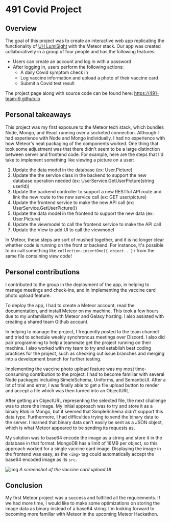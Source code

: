 # 491 Covid Project 

## Overview 

The goal of this project was to create an interactive web app replicating the functionality of [UH LumiSight](https://uh.campus.lumisight.com) with the Meteor stack. Our app was created collaboratively in a group of four people and has the following features:

- Users can create an account and log in with a password
- After logging in, users perform the following actions: 
  - A daily Covid symptom check in
  - Log vaccine information and upload a photo of their vaccine card
  - Submit a Covid test result 

The project page along with source code can be found here: https://491-team-9.github.io

## Personal takeaways

This project was my first exposure to the Meteor tech stack, which bundles Node, Mongo, and React running over a socketed connection. Although I had experience with Node and Mongo individually, I had no experience with how Meteor's neat packaging of the components worked. One thing that took some adjustment was that there didn't seem to be a large distinction between server and frontend code. For example, here are the steps that I'd take to implement something like viewing a picture on a user: 

1. Update the data model in the database (ex: User.Picture)
2. Update the the service class in the backend to support the new database operation needed (ex: UserService.GetUserPicture(string userId))
3. Update the backend controller to support a new RESTful API route and link the new route to the new service call (ex: GET user/picture)
4. Update the frontend service to make the new API call (ex: UserService.GetUserPicture()) 
5. Update the data model in the frontend to support the new data (ex: User.Picture)
6. Update the viewmodel to call the frontend service to make the API call
7. Update the View to add UI to call the viewmodel 

In Meteor, these steps are sort of mushed together, and it is no longer clear whether code is running on the front or backend. For instance, it's possible to do call something like `collection.insertOne({ object.. })` from the same file containing view code! 

## Personal contributions

I contributed to the group in the deployment of the app, in helping to manage meetings and check-ins, and in implementing the vaccine card photo upload feature. 

To deploy the app, I had to create a Meteor account, read the documentation, and install Meteor on my machine. This took a few hours due to my unfamiliarity with Meteor and Galaxy hosting. I also assisted with creating a shared team Github account. 

In helping to manage the project, I frequently posted to the team channel and tried to schedule weekly synchronous meetings over Discord. I also did pair programming to help a teammate get the project running on their machine. I also worked with my team to try and establish best coding practices for the project, such as checking out issue branches and merging into a development branch for further testing. 

Implementing the vaccine photo upload feature was my most time-consuming contribution to the project. I had to become familiar with several Node packages including SimeleSchema, Uniforms, and SemanticUI. After a lot of trial and error, I was finally able to get a file upload button to render and accept a file which was then turned into an ObjectURL. 

After getting an ObjectURL representing the selected file, the next challenge was to store the image. My initial approach was to try and store it as a binary Blob in Mongo, but it seemed that SimpleSchema didn't support this data type. Furthermore, I had difficulties trying to send the binary data to the server. I learned that binary data can't easily be sent as a JSON object, which is what Meteor appeared to be sending its requests as. 

My solution was to base64 encode the image as a string and store it in the database in that format. MongoDB has a limit of 16MB per object, so this approach worked for a single vaccine card image. Displaying the image in the frontend was easy, as the `<img>` tag could automatically accept the base64 encoded image as its `src`. 

![img](images/upload-card.png)
*A screenshot of the vaccine card upload UI*

## Conclusion

My first Meteor project was a success and fulfilled all the requirements. If we had more time, I would like to make some optimizations on storing the image data as binary instead of a base64 string. I'm looking forward to becoming more familiar with Meteor in the upcoming Meteor Hackathon.
